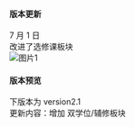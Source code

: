 #### 版本更新
7 月 1 日  
改进了选修课板块  
![图片1](https://user-images.githubusercontent.com/75287415/124061468-76845900-da61-11eb-8993-daccc25f8380.png)

#### 版本预览
下版本为 version2.1  
更新内容：增加 双学位/辅修板块
